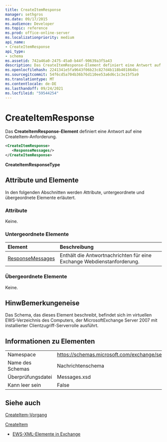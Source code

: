 ```yaml
---
title: CreateItemResponse
manager: sethgros
ms.date: 09/17/2015
ms.audience: Developer
ms.topic: reference
ms.prod: office-online-server
ms.localizationpriority: medium
api_name:
- CreateItemResponse
api_type:
- schema
ms.assetid: 742a46a0-2475-45a0-b44f-90639a3f5a43
description: Das CreateItemResponse-Element definiert eine Antwort auf eine CreateItem-Anforderung.
ms.openlocfilehash: 2241341e5fa9643f06b23c827d4b118b401864bc
ms.sourcegitcommit: 54f6cd5a704b36b76d110ee53a6d6c1c3e15f5a9
ms.translationtype: MT
ms.contentlocale: de-DE
ms.lasthandoff: 09/24/2021
ms.locfileid: "59544254"
---
```

# <a name="createitemresponse"></a>CreateItemResponse

Das **CreateItemResponse-Element** definiert eine Antwort auf eine CreateItem-Anforderung. 
  
```xml
<CreateItemResponse>
   <ResponseMessages/>
</CreateItemResponse>
```

 **CreateItemResponseType**
## <a name="attributes-and-elements"></a>Attribute und Elemente

In den folgenden Abschnitten werden Attribute, untergeordnete und übergeordnete Elemente erläutert.
  
### <a name="attributes"></a>Attribute

Keine.
  
### <a name="child-elements"></a>Untergeordnete Elemente

|**Element**|**Beschreibung**|
|:-----|:-----|
|[ResponseMessages](responsemessages.md) <br/> |Enthält die Antwortnachrichten für eine Exchange Webdienstanforderung.  <br/> |
   
### <a name="parent-elements"></a>Übergeordnete Elemente

Keine.
  
## <a name="remarks"></a>HinwBemerkungeneise

Das Schema, das dieses Element beschreibt, befindet sich im virtuellen EWS-Verzeichnis des Computers, der MicrosoftExchange Server 2007 mit installierter Clientzugriff-Serverrolle ausführt.
  
## <a name="element-information"></a>Informationen zu Elementen

|||
|:-----|:-----|
|Namespace  <br/> |https://schemas.microsoft.com/exchange/services/2006/messages  <br/> |
|Name des Schemas  <br/> |Nachrichtenschema  <br/> |
|Überprüfungsdatei  <br/> |Messages.xsd  <br/> |
|Kann leer sein  <br/> |False  <br/> |
   
## <a name="see-also"></a>Siehe auch



[CreateItem-Vorgang](createitem-operation.md)
  
[CreateItem](createitem.md)


- [EWS-XML-Elemente in Exchange](ews-xml-elements-in-exchange.md)

